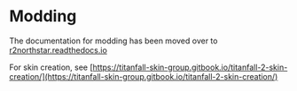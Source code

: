 # Modding

The documentation for modding has been moved over to [r2northstar.readthedocs.io](https://r2northstar.readthedocs.io)

For skin creation, see [https://titanfall-skin-group.gitbook.io/titanfall-2-skin-creation/](https://titanfall-skin-group.gitbook.io/titanfall-2-skin-creation/)